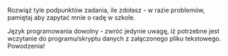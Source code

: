 Rozwiąż tyle podpunktów zadania, ile zdołasz - w razie problemów, pamiętaj aby zapytać mnie o radę w szkole. 

Język programowania dowolny - zwróć jedynie uwagę, iż potrzebne jest wczytanie do programu/skryptu danych z załączonego pliku tekstowego. Powodzenia!
